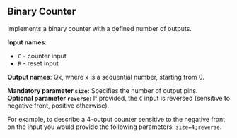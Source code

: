 ## Binary Counter

Implements a binary counter with a defined number of outputs.

**Input names**:

- `C` - counter input
- `R` - reset input

**Output names**: Qx, where x is a sequential number, starting from 0.

**Mandatory parameter `size`:** Specifies the number of output pins.  
**Optional parameter `reverse`:** If provided, the `C` input is reversed (sensitive to negative front, positive otherwise).

For example, to describe a 4-output counter sensitive to the negative front on the input you would provide the following parameters: `size=4;reverse`.
 
